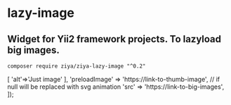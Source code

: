 # lazy-image
## Widget for Yii2 framework projects. To lazyload big images.
`composer require ziya/ziya-lazy-image "^0.2"`

 <?php
    echo LazyImage::widget([
            'options' => [          
                'alt'=>'Just image'                
            ], 
            'preloadImage' => 'https://link-to-thumb-image', // if null will be replaced with svg animation
            'src' => 'https://link-to-big-images',            
    ]);
